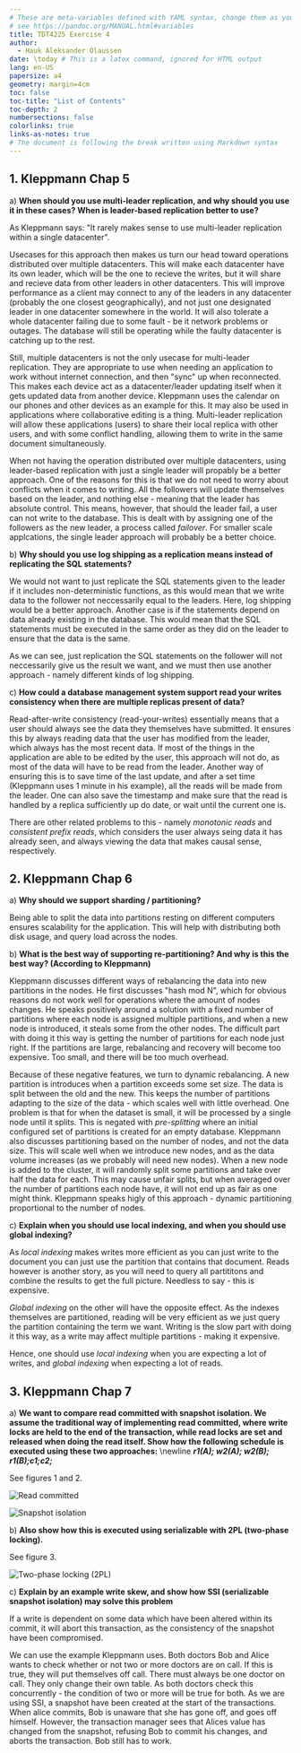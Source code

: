 ```yaml
---
# These are meta-variables defined with YAML syntax, change them as you wish.
# see https://pandoc.org/MANUAL.html#variables
title: TDT4225 Exercise 4
author:
  - Hauk Aleksander Olaussen
date: \today # This is a latex command, ignored for HTML output
lang: en-US
papersize: a4
geometry: margin=4cm
toc: false
toc-title: "List of Contents"
toc-depth: 2
numbersections: false
colorlinks: true
links-as-notes: true
# The document is following the break written using Markdown syntax
---
```


## 1. Kleppmann Chap 5

a) 
**When should you use multi-leader replication, and why should you use it in these cases? When is leader-based replication better to use?**

As Kleppmann says: "It rarely makes sense to use multi-leader replication within a single datacenter". 

Usecases for this approach then makes us turn our head toward operations distributed over multiple datacenters. This will make each datacenter have its own leader, which will be the one to recieve the writes, but it will share and recieve data from other leaders in other datacenters. This will improve performance as a client may connect to any of the leaders in any datacenter (probably the one closest geographically), and not just one designated leader in one datacenter somewhere in the world. It will also tolerate a whole datacenter failing due to some fault - be it network problems or outages. The database will still be operating while the faulty datacenter is catching up to the rest.

Still, multiple datacenters is not the only usecase for multi-leader replication. They are appropriate to use when needing an application to work without internet connection, and then "sync" up when reconnected. This makes each device act as a datacenter/leader updating itself when it gets updated data from another device. Kleppmann uses the calendar on our phones and other devices as an example for this. It may also be used in applications where collaborative editing is a thing. Multi-leader replication will allow these applications (users) to share their local replica with other users, and with some conflict handling, allowing them to write in the same document simultaneously.

When not having the operation distributed over multiple datacenters, using leader-based replication with just a single leader will propably be a better approach. One of the reasons for this is that we do not need to worry about conflicts when it comes to writing. All the followers will update themselves based on the leader, and nothing else - meaning that the leader has absolute control. This means, however, that should the leader fail, a user can not write to the database. This is dealt with by assigning one of the followers as the new leader, a process called *failover*. For smaller scale applcations, the single leader approach will probably be a better choice.

b) 
**Why should you use log shipping as a replication means instead of replicating the SQL statements?**

We would not want to just replicate the SQL statements given to the leader if it includes non-deterministic functions, as this would mean that we write data to the follower not neccessarily equal to the leaders. Here, log shipping would be a better approach. Another case is if the statements depend on data already existing in the database. This would mean that the SQL statements must be executed in the same order as they did on the leader to ensure that the data is the same. 

As we can see, just replication the SQL statements on the follower will not neccessarily give us the result we want, and we must then use another approach - namely different kinds of log shipping.

c) 
**How could a database management system support read your writes consistency when there are multiple replicas present of data?**


Read-after-write consistency (read-your-writes) essentially means that a user should always see the data they themselves have submitted. It ensures this by always reading data that the user has modified from the leader, which always has the most recent data. If most of the things in the application are able to be edited by the user, this approach will not do, as most of the data will have to be read from the leader. Another way of ensuring this is to save time of the last update, and after a set time (Kleppmann uses 1 minute in his example), all the reads will be made from the leader. One can also save the timestamp and make sure that the read is handled by a replica sufficiently up do date, or wait until the current one is.

There are other related problems to this - namely *monotonic reads* and *consistent prefix reads*, which considers the user always seing data it has already seen, and always viewing the data that makes causal sense, respectively.

## 2. Kleppmann Chap 6

a) 
**Why should we support sharding / partitioning?**

Being able to split the data into partitions resting on different computers ensures scalability for the application. This will help with distributing both disk usage, and query load across the nodes.

b) 
**What is the best way of supporting re-partitioning? And why is this the best way? (According to Kleppmann)**

Kleppmann discusses different ways of rebalancing the data into new partitions in the nodes. He first discusses "hash mod N", which for obvious reasons do not work well for operations where the amount of nodes changes. He speaks positively around a solution with a fixed number of partitions where each node is assigned multiple partitions, and when a new node is introduced, it steals some from the other nodes. The difficult part with doing it this way is getting the number of partitions for each node just right. If the partitions are large, rebalancing and recovery will become too expensive. Too small, and there will be too much overhead.

Because of these negative features, we turn to dynamic rebalancing. A new partition is introduces when a partition exceeds some set size. The data is split between the old and the new. This keeps the number of partitions adapting to the size of the data - which scales well with little overhead. One problem is that for when the dataset is small, it will be processed by a single node until it splits. This is negated with *pre-splitting* where an initial configured set of partitions is created for an empty database. Kleppmann also discusses partitioning based on the number of nodes, and not the data size. This will scale well when we introduce new nodes, and as the data volume increases (as we probably will need new nodes). When a new node is added to the cluster, it will randomly split some partitions and take over half the data for each. This may cause unfair splits, but when averaged over the number of partitions each node have, it will not end up as fair as one might think. Kleppmann speaks higly of this approach - dynamic partitioning proportional to the number of nodes.


c) 
**Explain when you should use local indexing, and when you should use global indexing?**

As *local indexing* makes writes more efficient as you can just write to the document you can just use the partition that contains that document. Reads however is another story, as you will need to query all partititons and combine the results to get the full picture. Needless to say - this is expensive.

*Global indexing* on the other will have the opposite effect. As the indexes themselves are partitioned, reading will be very efficient as we just query the partition containing the term we want. Writing is the slow part with doing it this way, as a write may affect multiple partitions - making it expensive.

Hence, one should use *local indexing* when you are expecting a lot of writes, and *global indexing* when expecting a lot of reads.

## 3. Kleppmann Chap 7

a) 
**We want to compare read committed with snapshot isolation. We assume the traditional way of implementing read committed, where write locks are held to the end of the transaction, while read locks are set and released when doing the read itself. Show how the following schedule is executed using these two approaches:** \newline
***r1(A); w2(A); w2(B); r1(B);c1;c2;***

See figures 1 and 2.

![Read committed](./images/read_committed.PNG)

![Snapshot isolation](./images/snapshot_isolation.PNG)


b) 
**Also show how this is executed using serializable with 2PL (two-phase locking).**

See figure 3.

![Two-phase locking (2PL)](./images/2pl.PNG)

c) 
**Explain by an example write skew, and show how SSI (serializable snapshot isolation) may solve this problem**

If a write is dependent on some data which have been altered within its commit, it will abort this transaction, as the consistency of the snapshot have been compromised. 

We can use the example Kleppmann uses. Both doctors Bob and Alice wants to check whether or not two or more doctors are on call. If this is true, they will put themselves off call. There must always be one doctor on call. They only change their own table. As both doctors check this concurrently - the condition of two or more will be true for both. As we are using SSI, a snapshot have been created at the start of the transactions. When alice commits, Bob is unaware that she has gone off, and goes off himself. However, the transaction manager sees that Alices value has changed from the snapshot, refusing Bob to commit his changes, and aborts the transaction. Bob still has to work. 

